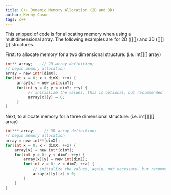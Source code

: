 ```yaml
---
title: C++ Dynamic Memory Allocation (2D and 3D)
author: Kenny Cason
tags: c++
---
```


This snipped of code is for allocating memory when using a multidimensional array. The following examples are for 2D ([][]) and 3D ([][][]) structures.

First:
to allocate memory for a two dimensional structure: (i.e. int[][] array)

```c
int** array;    // 2D array definition;
// begin memory allocation
array = new int*[dimX];
for(int x = 0; x < dimX; ++x) {
     array[x] = new int[dimY];
     for(int y = 0; y < dimY; ++y) {
          // initialize the values, this is optional, but recommended
          array[x][y] = 0;
     }
}

```

Next, to allocate memory for a three dimensional structure: (i.e. int[][][] array)

```c
int*** array;    // 3D array definition;
// begin memory allocation
array = new int**[dimX];
for(int x = 0; x < dimX; ++x) {
    array[x] = new int*[dimY];
    for(int y = 0; y < dimY; ++y) {
        array[x][y] = new int[dimZ];
        for(int z = 0; z < dimZ; ++z) {
            // initialize the values, again, not necessary, but recommended
            array[x][y][z] = 0;
        }
    }
}

```
